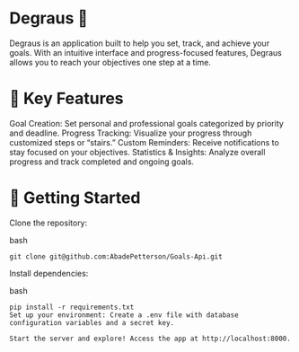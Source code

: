 # Degraus 🚀
Degraus is an application built to help you set, track, and achieve your goals. With an intuitive interface and progress-focused features, Degraus allows you to reach your objectives one step at a time.

# 🔑 Key Features
Goal Creation: Set personal and professional goals categorized by priority and deadline.
Progress Tracking: Visualize your progress through customized steps or “stairs.”
Custom Reminders: Receive notifications to stay focused on your objectives.
Statistics & Insights: Analyze overall progress and track completed and ongoing goals.
# 🚀 Getting Started
Clone the repository:

bash
```
git clone git@github.com:AbadePetterson/Goals-Api.git
```

Install dependencies:

bash
```
pip install -r requirements.txt
Set up your environment: Create a .env file with database configuration variables and a secret key.

Start the server and explore! Access the app at http://localhost:8000.


